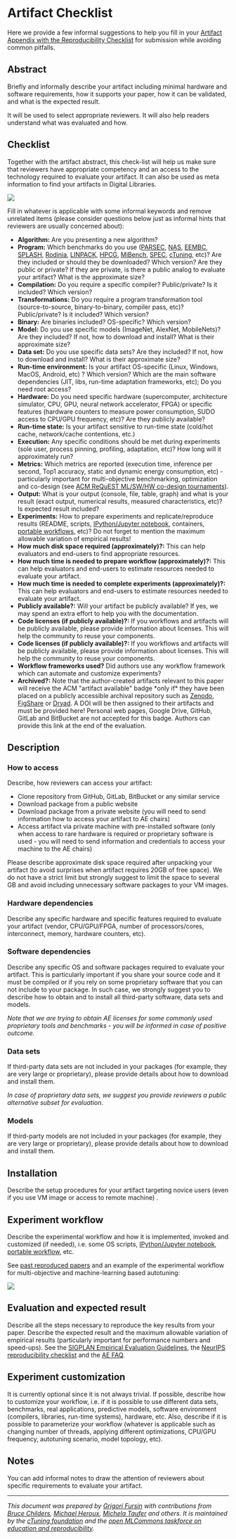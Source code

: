 # Artifact Checklist


Here we provide a few informal suggestions to help you fill in your 
[Artifact Appendix with the Reproducibility Checklist](https://github.com/ctuning/ck-artifact-evaluation/blob/master/wfe/artifact-evaluation/templates/ae.tex) 
for submission while avoiding common pitfalls. 



## Abstract

 Briefly and informally describe your artifact including minimal hardware and software requirements, 
 how it supports your paper, how it can be validated, and what is the expected result. 
 
 It will be used to select appropriate reviewers.
 It will also help readers understand what was evaluated and how.

 
## Checklist


 Together with the artifact abstract, this check-list will help us make sure that reviewers 
 have appropriate competency and an access to the technology required to evaluate your artifact. 
 It can also be used as meta information to find your artifacts in Digital Libraries.

 ![](https://raw.githubusercontent.com/mlcommons/ck/master/docs/artifact-evaluation/image-general-workflow1.png)
  

 Fill in whatever is applicable with some informal keywords and remove unrelated items 
 (please consider questions below just as informal hints
 that reviewers are usually concerned about):

 
* **Algorithm:** Are you presenting a new algorithm?
* **Program:** Which benchmarks do you use 
 ([PARSEC](http://parsec.cs.princeton.edu "http://parsec.cs.princeton.edu"),
 [NAS](http://www.nas.nasa.gov/publications/npb.html "http://www.nas.nasa.gov/publications/npb.html"),
 [EEMBC](https://www.eembc.org "https://www.eembc.org"),
 [SPLASH](http://www.capsl.udel.edu/splash/index.html "http://www.capsl.udel.edu/splash/index.html"),
 [Rodinia](https://www.cs.virginia.edu/~skadron/wiki/rodinia "https://www.cs.virginia.edu/~skadron/wiki/rodinia"),
 [LINPACK](http://www.netlib.org/linpack "http://www.netlib.org/linpack"),
 [HPCG](http://hpcg-benchmark.org/ "http://hpcg-benchmark.org/"),
 [MiBench](http://wwweb.eecs.umich.edu/mibench "http://wwweb.eecs.umich.edu/mibench"),
 [SPEC](https://www.spec.org/cpu2006 "https://www.spec.org/cpu2006"),
 [cTuning](http://github.com/ctuning/ctuning-programs "http://github.com/ctuning/ctuning-programs"), etc)? 
 Are they included or should they be downloaded? Which version?
 Are they public or private? If they are private, 
 is there a public analog to evaluate your artifact?
 What is the approximate size?
* **Compilation:** Do you require a specific compiler? Public/private? Is it included? Which version?
* **Transformations:** Do you require a program transformation tool (source-to-source, binary-to-binary, compiler pass, etc)? 
 Public/private? Is it included? Which version?
* **Binary:** Are binaries included? OS-specific? Which version?
* **Model:** Do you use specific models (ImageNet, AlexNet, MobileNets)?
 Are they included? If not, how to download and install? 
 What is their approximate size?
* **Data set:** Do you use specific data sets?
 Are they included? If not, how to download and install? 
 What is their approximate size?
* **Run-time environment:** Is your artifact OS-specific (Linux, Windows, MacOS, Android, etc) ?
 Which version? Which are the main software dependencies (JIT, libs, run-time adaptation frameworks, etc);
 Do you need root access?
* **Hardware:** Do you need specific hardware (supercomputer, architecture simulator, CPU, GPU, neural network accelerator, FPGA) 
 or specific features (hardware counters
 to measure power consumption, SUDO access to CPU/GPU frequency, etc)? 
 Are they publicly available?
* **Run-time state:** Is your artifact sensitive to run-time state (cold/hot cache, network/cache contentions, etc.)
* **Execution:** Any specific conditions should be met during experiments (sole user, process pinning, profiling, adaptation, etc)? How long will it approximately run?
* **Metrics:** Which metrics are reported (execution time, inference per second, Top1 accuracy, static and dynamic energy consumption, etc) - 
 particularly important for multi-objective benchmarking, optimization and co-design 
 (see [ACM ReQuEST ML/SW/HW co-design tournaments](https://cKnowledge.org/request "https://cKnowledge.org/request")).
* **Output:** What is your output (console, file, table, graph) and what is your result 
 (exact output, numerical results, measured characteristics, etc)?
 Is expected result included?
* **Experiments:** How to prepare experiments and replicate/reproduce results
 (README, scripts, [IPython/Jupyter notebook](https://jupyter.org "https://jupyter.org"), 
 containers,
 [portable workflows](https://github.com/mlcommons/ck/tree/master/docs), etc)? 
 Do not forget to mention the maximum allowable variation of empirical results!
* **How much disk space required (approximately)?:** This can help evaluators and end-users to find appropriate resources.
* **How much time is needed to prepare workflow (approximately)?:** This can help evaluators and end-users to estimate resources needed to evaluate your artifact.
* **How much time is needed to complete experiments (approximately)?:** This can help evaluators and end-users to estimate resources needed to evaluate your artifact.
* **Publicly available?:** Will your artifact be publicly available? If yes, we may spend an extra effort to help you with the documentation.
* **Code licenses (if publicly available)?:** If you workflows and artifacts will be publicly available, please provide information about licenses.
 This will help the community to reuse your components.
* **Code licenses (if publicly available)?:** If you workflows and artifacts will be publicly available, please provide information about licenses.
 This will help the community to reuse your components.
* **Workflow frameworks used?** Did authors use any workflow framework which can automate and customize experiments?
* **Archived?:** 
 Note that the author-created artifacts relevant to this paper 
 will receive the ACM "artifact available" badge \*only if\* 
 they have been placed on a publicly 
 accessible archival repository such as [Zenodo](https://zenodo.org "https://zenodo.org"), 
 [FigShare](https://figshare.com "https://figshare.com")
 or [Dryad](http://datadryad.org "http://datadryad.org"). 
 A DOI will be then assigned to their artifacts and must be provided here! 
 Personal web pages, Google Drive, GitHub, GitLab and BitBucket 
 are not accepted for this badge. 
 Authors can provide this link at the end of the evaluation.




## Description



### How to access



Describe, how reviewers can access your artifact:

* Clone repository from GitHub, GitLab, BitBucket or any similar service
* Download package from a public website
* Download package from a private website (you will need to send information how to access your artifact to AE chairs)
* Access artifact via private machine with pre-installed software (only when access to rare hardware is required or proprietary
  software is used - you will need to send information and credentials to access your machine to the AE chairs)



 Please describe approximate disk space required after unpacking your artifact 
 (to avoid surprises when artifact requires 20GB of free space). We do not have
 a strict limit but strongly suggest to limit the space to several GB 
 and avoid including unnecessary software packages to your VM images.


### Hardware dependencies



 Describe any specific hardware and specific features
 required to evaluate your artifact 
 (vendor, CPU/GPU/FPGA, number of processors/cores, interconnect, memory, 
 hardware counters, etc).


### Software dependencies



 Describe any specific OS and software packages required to evaluate your
 artifact. This is particularly important if you share your source code 
 and it must be compiled or if you rely on some proprietary software that you
 can not include to your package. In such case, we strongly suggest you 
 to describe how to obtain and to install all third-party software, data sets
 and models.

   
  

*Note that we are trying to obtain AE licenses for some commonly used proprietary tools 
and benchmarks - you will be informed in case of positive outcome.*

### Data sets



 If third-party data sets are not included in your packages (for example, 
 they are very large or proprietary), please provide details about how to download
 and install them. 

 *In case of proprietary data sets, we suggest you provide reviewers
 a public alternative subset for evaluation*.


### Models



 If third-party models are not included in your packages (for example, 
 they are very large or proprietary), please provide details about how to download
 and install them. 

 


## Installation



 Describe the setup procedures for your artifact 
 targeting novice users
 (even if you use VM image or access to remote machine) . 



## Experiment workflow



 Describe the experimental workflow and how it is implemented, 
 invoked and customized (if needed), i.e. some OS scripts, 
 [IPython/Jupyter notebook](https://jupyter.org "https://jupyter.org"), 
 [portable workflow](https://github.com/mlcommons/ck/tree/master/docs), etc.

 See [past reproduced papers](https://cKnowledge.io/reproduced-papers "https://cKnowledge.io/reproduced-papers")
 and an example of the experimental workflow 
 for multi-objective and machine-learning based autotuning:

 

![](https://raw.githubusercontent.com/mlcommons/ck/master/docs/artifact-evaluation/image-pipelines2.png)  
  




## Evaluation and expected result



 Describe all the steps necessary to reproduce the key results from your paper. 
 Describe the expected result and the maximum allowable variation
 of empirical results (particularly important for performance numbers and speed-ups).
 See the [SIGPLAN Empirical Evaluation Guidelines](https://www.sigplan.org/Resources/EmpiricalEvaluation "https://www.sigplan.org/Resources/EmpiricalEvaluation"),
 the [NeurIPS reproducibility checklist](https://www.cs.mcgill.ca/~jpineau/ReproducibilityChecklist.pdf "https://www.cs.mcgill.ca/~jpineau/ReproducibilityChecklist.pdf")
 and the [AE FAQ](faq.md).



## Experiment customization



 It is currently optional since it is not always trivial.
 If possible, describe how to customize your workflow, i.e. if 
 it is possible to use different data sets, benchmarks, real applications,
 predictive models, software environment (compilers, libraries, 
 run-time systems), hardware, etc. Also, describe if it is possible 
 to parameterize your workflow (whatever is applicable such as 
 changing number of threads, applying different optimizations, CPU/GPU frequency, 
 autotuning scenario, model topology, etc). 



## Notes



 You can add informal notes to draw the attention of reviewers
 about specific requirements to evaluate your artifact.



----

*This document was prepared by [Grigori Fursin](https://cKnowledge.io/@gfursin "https://cKnowledge.io/@gfursin")
 with contributions from [Bruce Childers](https://people.cs.pitt.edu/~childers "https://people.cs.pitt.edu/~childers"), 
 [Michael Heroux](https://www.sandia.gov/~maherou "https://www.sandia.gov/~maherou"), 
 [Michela Taufer](https://gcl.cis.udel.edu/personal/taufer/ "https://gcl.cis.udel.edu/personal/taufer/") and others.
 It is maintained by the [cTuning foundation](https://cTuning.org/ae) and the 
 [open MLCommons taskforce on education and reproducibility](https://github.com/mlcommons/ck/blob/master/docs/taskforce.md).*
